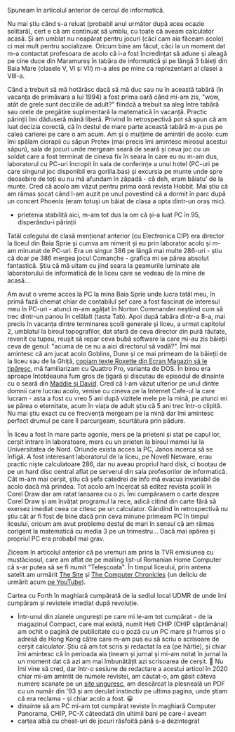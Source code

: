 Spuneam în articolul anterior de cercul de informatică.

Nu mai știu când s-a reluat (probabil anul următor după acea ocazie solitară), cert e că am continuat să umblu, cu toate că aveam calculator acasă. Și am umblat nu neapărat pentru jocuri (căci cam aia făceam acolo) ci mai mult pentru socializare. Oricum bine am făcut, căci la un moment dat m-a contactat profesoara de acolo că i-a fost încredințat să adune și aleagă pe cine duce din Maramureș în tabăra de informatică și pe lângă 3 băieți din Baia Mare (clasele V, VI și VII) m-a ales pe mine ca reprezentant al clasei a VIII-a.

Când a trebuit să mă hotărăsc dacă să mă duc sau nu în această tabără (în vacanța de primăvara a lui 1994) a fost prima oară când mi-am zis, "wow, atât de grele sunt deciziile de adult?" fiindcă a trebuit sa aleg între tabără sau orele de pregătire suplimentară la matematică în vacanță. Practic părinții îmi dăduseră mână liberă. Privind în retrospectivă pot să spun că am luat decizia corectă, că în destul de mare parte această tabără m-a pus pe calea carierei pe care o am acum. Am și o mulțime de amintiri de acolo: cum îmi spălam ciorapii cu săpun Protex (mai precis îmi amintesc mirosul acestui săpun), sala de jocuri unde mergeam seară de seară și ceva joc cu un soldat care a fost terminat de cineva fix în seara în care eu nu m-am dus, laboratorul cu PC-uri încropit în sala de conferințe a unui hotel (PC-uri pe care singurul joc disponibil era gorilla.bas) și excursia pe munte unde spre deosebire de toți eu nu mă afundam în zăpadă - că deh, eram băiatu' de la munte. Cred că acolo am văzut pentru prima oară revista Hobbit. Mai știu că am rămas șocat când l-am auzit pe unul povestind că a dormit în parc după un concert Phoenix (eram totuși un băiat de clasa a opta dintr-un oraș mic).

* prietenia stabilită aici, m-am tot dus la om că și-a luat PC în 95, disperându-i părinții

Tatăl colegului de clasă menționat anterior (cu Electronica CIP) era director la liceul din Baia Sprie și cumva am nimerit și eu prin laborator acolo și m-am minunat de PC-uri. Era un singur 386 pe lângă mai multe 286-uri - știu că doar pe 386 mergea jocul Comanche - grafica mi se părea absolut fantastică. Știu că mă uitam cu jind seara la geamurile luminate ale laboratorului de informatică de la liceu care se vedeau de la mine de acasă...

Am avut o vreme acces la PC la mina Baia Sprie unde lucra tatăl meu, în primă fază chemat chiar de contabilul șef care a fost fascinat de interesul meu în PC-uri - atunci m-am agățat în Norton Commander neștiind cum să trec dintr-un panou în celălalt (tasta Tab). Apoi după tabăra dintr-a 8-a, mai precis în vacanța dintre terminarea școlii generale și liceu, a urmat capitolul 2, umblatul la biroul topografilor, dat afară de ceva director din pură răutate, revenit cu tupeu, reușit să repar ceva bubă software la care mi-au zis băieții ceva de genul: "acuma de ce nu a aici directorul să vadă?". Îmi mai amintesc că am jucat acolo Goblins, Dune și ce mai primeam de la băieții de la liceu sau de la Ghiță, [copiam texte Roxette din Ecran Magazin să le tipăresc](https://www.rusiczki.net/2019/12/11/roxette/), mă familiarizam cu Quattro Pro, varianta de DOS. În birou era aproape întotdeauna fum gros de țigară și discutau de episodul de dinainte cu o seară din [Maddie și David](https://en.wikipedia.org/wiki/Moonlighting_(TV_series)). Cred că l-am văzut ulterior pe unul dintre domnii care lucrau acolo, venise cu cineva pe la Internet Cafe-ul la care lucram - asta a fost cu vreo 5 ani după vizitele mele pe la mină, pe atunci mi se părea o eternitate, acum în viața de adult știu că 5 ani trec într-o clipită. Nu mai știu exact cu ce frecvență mergeam pe la mină dar îmi amintesc perfect drumul pe care îl parcurgeam, scurtătura prin pădure.

În liceu a fost în mare parte agonie, mers pe la prieteni și stat pe capul lor, cerșit intrare în laboratoare, mers cu un prieten la biroul mamei lui la Universitatea de Nord. Oriunde exista acces la PC, Janos incerca să se înfigă. A fost interesant laboratorul de la liceu, pe Novell Netware, erau practic niște calculatoare 286, dar nu aveau propriul hard disk, ci bootau de pe un hard disc central aflat pe serverul din sala profesorilor de informatică. Cât m-am mai cerșit, știu că șefa catedrei de info mă evacua invariabil de acolo dacă mă prindea. Tot acolo am încercat să editez revista școlii în Corel Draw dar am ratat lansarea cu o zi. Îmi cumpărasem o carte despre Corel Draw și am învățat programul la rece, adică citind din carte fără să exersez imediat ceea ce citesc pe un calculator. Gândind în retrospectivă nu știu cât ar fi fost de bine dacă prin ceva minune primeam PC în timpul liceului, oricum am avut probleme destul de mari în sensul că am rămas corigent la matematică cu media 3 pe un trimestru... Dacă mai apărea și propriul PC era probabil mai grav.

Ziceam în articolul anterior că pe vremuri am prins la TVR emisiunea cu mustăciosul, care am aflat de pe mailing list-ul Romanian Home Computer că s-ar putea să se fi numit "Teleșcoala". În timpul liceului, prin antena satelit am urmărit [The Site](https://en.wikipedia.org/wiki/The_Site) și [The Computer Chronicles](https://en.wikipedia.org/wiki/Computer_Chronicles) (un deliciu de urmărit acum [pe YouTube](https://www.youtube.com/channel/UCkJ6eQKpHZgsZBla4JgKj3A)).

Cartea cu Forth în maghiară cumpărată de la sediul local UDMR de unde îmi cumpăram și revistele imediat după revoluție.

* Într-unul din ziarele ungurești pe care mi le-am tot cumpărat - de la magazinul Compact, care mai există, numit Heti CHIP (CHIP săptămânal) am ochit o pagină de publicitate cu o poză cu un PC mare și frumos și o adresă de Hong Kong către care m-am pus eu să scriu o scrisoare de cerșit calculator. Știu că am tot scris și redactat la ea (pe hârtie), și chiar îmi amintesc că în perioada aia țineam și jurnal și mi-am notat în jurnal la un moment dat că azi am mai îmbunătățit azi scrisoarea de cerșit. 🙂 Nu îmi vine să cred, dar într-o sesiune de redactare a acestui articol în 2020 chiar mi-am amintit de numele revistei, am căutat-o, am găsit câteva numere scanate pe un [site unguresc](https://retroujsag.com/), am descărcat la plesneală un PDF cu un număr din '93 și am derulat instinctiv pe ultima pagina, unde știam că era reclama - și chiar acolo a fost. 😀
* dinainte să am PC mi-am tot cumpărat reviste în maghiară Computer Panorama, CHIP, PC-X câteodată din ultimii bani pe care-i aveam
* cartea albă cu cheat-uri de jocuri răsfoită până s-a dezintegrat

